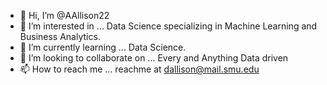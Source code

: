 - 👋 Hi, I’m @AAllison22
- 👀 I’m interested in ... Data Science specializing in Machine Learning and Business Analytics.
- 🌱 I’m currently learning ... Data Science.
- 💞️ I’m looking to collaborate on ... Every and Anything Data driven
- 📫 How to reach me ... reachme at dallison@mail.smu.edu 

<!---
AAllison22/AAllison22 is a ✨ special ✨ repository because its `README.md` (this file) appears on your GitHub profile.
You can click the Preview link to take a look at your changes.
--->

